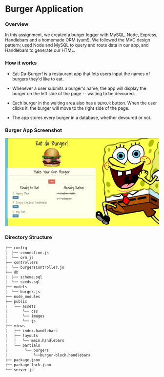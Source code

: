 # Burger Application

### Overview
In this assignment, we created a burger logger with MySQL, Node, Express, Handlebars and a homemade ORM (yum!). We followed the MVC design pattern; used Node and MySQL to query and route data in our app, and Handlebars to generate our HTML.

### How it works
* Eat-Da-Burger! is a restaurant app that lets users input the names of burgers they'd like to eat.

* Whenever a user submits a burger's name, the app will display the burger on the left side of the page -- waiting to be devoured.

* Each burger in the waiting area also has a `DEVOUR` button. When the user clicks it, the burger will move to the right side of the page.

* The app stores every burger in a database, whether devoured or not.

### Burger App Screenshot
![App_screenshot](/public/assets/images/screenshot.jpg)

### Directory Structure
```
├── config
|  ├── connection.js
|  └── orm.js
├── controllers
|  └── burgersController.js
├── db
|  ├── schema.sql
|  └── seeds.sql
├── models
|  └── burger.js
├── node_modules
├── public
|   └── assets
|       └── css
|       └── images
|       └── js
├── views
|   ├── index.handlebars
|   ├── layouts
|   |   └── main.handlebars
|   └── partials
|        └── burgers
|            └──burger-block.handlebars
├── package.json
├── package-lock.json
└── server.js
```
